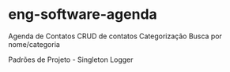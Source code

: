 # eng-software-agenda

Agenda de Contatos
CRUD de contatos
Categorização
Busca por nome/categoria

Padrões de Projeto - Singleton
Logger
